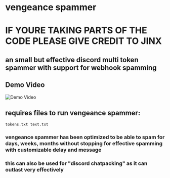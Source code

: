 # vengeance spammer
# IF YOURE TAKING PARTS OF THE CODE PLEASE GIVE CREDIT TO JINX
## an small but effective discord multi token spammer with support for webhook spamming
## Demo Video

![Demo Video](https://youtu.be/KR0lnb_JCx0)
## requires files to run vengeance spammer:
```
tokens.txt text.txt
```
### vengeance spammer has been optimized to be able to spam for days, weeks, months without stopping for effective spamming with customizable delay and message
### this can also be used for "discord chatpacking" as it can outlast very effectively
